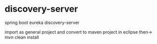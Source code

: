 # discovery-server
spring boot eureka discovery-server

import as general project and convert to maven project in eclipse then-> mvn clean install
